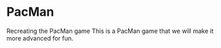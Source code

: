# PacMan
Recreating the PacMan game
This is a PacMan game that we will make it more advanced for fun.

